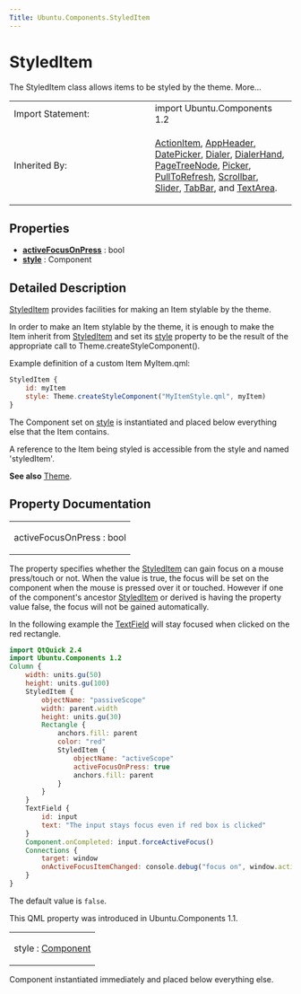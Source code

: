 ```yaml
---
Title: Ubuntu.Components.StyledItem
---
```

        
StyledItem
==========

<span class="subtitle"></span>
The StyledItem class allows items to be styled by the theme. More...

<table>
<colgroup>
<col width="50%" />
<col width="50%" />
</colgroup>
<tbody>
<tr class="odd">
<td>Import Statement:</td>
<td>import Ubuntu.Components 1.2</td>
</tr>
<tr class="even">
<td>Inherited By:</td>
<td><p><a href="Ubuntu.Components.ActionItem.md">ActionItem</a>, <a href="https://developer.ubuntu.comapps/qml/sdk-15.04/Ubuntu.Components.AppHeader/">AppHeader</a>, <a href="Ubuntu.Components.Pickers.DatePicker.md">DatePicker</a>, <a href="Ubuntu.Components.Pickers.Dialer.md">Dialer</a>, <a href="Ubuntu.Components.Pickers.DialerHand.md">DialerHand</a>, <a href="https://developer.ubuntu.comapps/qml/sdk-15.04/Ubuntu.Components.PageTreeNode/">PageTreeNode</a>, <a href="Ubuntu.Components.Pickers.Picker.md">Picker</a>, <a href="Ubuntu.Components.PullToRefresh.md">PullToRefresh</a>, <a href="Ubuntu.Components.Scrollbar.md">Scrollbar</a>, <a href="Ubuntu.Components.Slider.md">Slider</a>, <a href="Ubuntu.Components.TabBar.md">TabBar</a>, and <a href="Ubuntu.Components.TextArea.md">TextArea</a>.</p></td>
</tr>
</tbody>
</table>

<span id="properties"></span>
Properties
----------

-   ****[activeFocusOnPress](#activeFocusOnPress-prop)**** : bool
-   ****[style](#style-prop)**** : Component

<span id="details"></span>
Detailed Description
--------------------

[StyledItem](index.html) provides facilities for making an Item stylable by the theme.

In order to make an Item stylable by the theme, it is enough to make the Item inherit from [StyledItem](index.html) and set its [style](#style-prop) property to be the result of the appropriate call to Theme.createStyleComponent().

Example definition of a custom Item MyItem.qml:

``` qml
StyledItem {
    id: myItem
    style: Theme.createStyleComponent("MyItemStyle.qml", myItem)
}
```

The Component set on [style](#style-prop) is instantiated and placed below everything else that the Item contains.

A reference to the Item being styled is accessible from the style and named 'styledItem'.

**See also** [Theme](../Ubuntu.Components.Theme.md).

Property Documentation
----------------------

<table>
<colgroup>
<col width="100%" />
</colgroup>
<tbody>
<tr class="odd">
<td><p><span id="activeFocusOnPress-prop"></span><span class="name">activeFocusOnPress</span> : <span class="type">bool</span></p></td>
</tr>
</tbody>
</table>

The property specifies whether the [StyledItem](index.html) can gain focus on a mouse press/touch or not. When the value is true, the focus will be set on the component when the mouse is pressed over it or touched. However if one of the component's ancestor [StyledItem](index.html) or derived is having the property value false, the focus will not be gained automatically.

In the following example the [TextField](../Ubuntu.Components.TextField.md) will stay focused when clicked on the red rectangle.

``` qml
import QtQuick 2.4
import Ubuntu.Components 1.2
Column {
    width: units.gu(50)
    height: units.gu(100)
    StyledItem {
        objectName: "passiveScope"
        width: parent.width
        height: units.gu(30)
        Rectangle {
            anchors.fill: parent
            color: "red"
            StyledItem {
                objectName: "activeScope"
                activeFocusOnPress: true
                anchors.fill: parent
            }
        }
    }
    TextField {
        id: input
        text: "The input stays focus even if red box is clicked"
    }
    Component.onCompleted: input.forceActiveFocus()
    Connections {
        target: window
        onActiveFocusItemChanged: console.debug("focus on", window.activeFocusItem)
    }
}
```

The default value is `false`.

This QML property was introduced in Ubuntu.Components 1.1.

<table>
<colgroup>
<col width="100%" />
</colgroup>
<tbody>
<tr class="odd">
<td><p><span id="style-prop"></span><span class="name">style</span> : <span class="type"><a href="../sdk-14.10/QtQml.Component.md">Component</a></span></p></td>
</tr>
</tbody>
</table>

Component instantiated immediately and placed below everything else.

